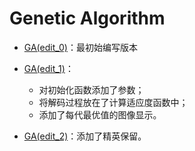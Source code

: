 # Genetic Algorithm


- [GA(edit_0)](https://github.com/extenics/GA/blob/master/GA(edit_0).py)：最初始编写版本

- [GA(edit_1)](https://github.com/extenics/GA/blob/master/GA(edit_1).py)：
    - 对初始化函数添加了参数；
    - 将解码过程放在了计算适应度函数中；
    - 添加了每代最优值的图像显示。

- [GA(edit_2)](https://github.com/extenics/GA/blob/master/GA(edit_2).py)：添加了精英保留。
